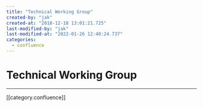 ```yaml
---
title: "Technical Working Group"
created-by: "jak"
created-at: "2018-12-18 13:01:21.725"
last-modified-by: "jak"
last-modified-at: "2022-01-26 12:40:24.737"
categories:
  - confluence
---
```


# Technical Working Group


---

[[category.confluence]]
